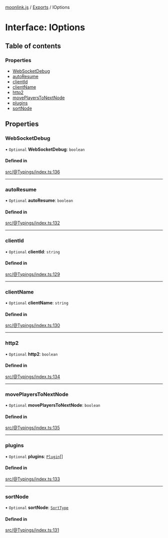 [moonlink.js](../README.md) / [Exports](../modules.md) / IOptions

# Interface: IOptions

## Table of contents

### Properties

- [WebSocketDebug](IOptions.md#websocketdebug)
- [autoResume](IOptions.md#autoresume)
- [clientId](IOptions.md#clientid)
- [clientName](IOptions.md#clientname)
- [http2](IOptions.md#http2)
- [movePlayersToNextNode](IOptions.md#moveplayerstonextnode)
- [plugins](IOptions.md#plugins)
- [sortNode](IOptions.md#sortnode)

## Properties

### WebSocketDebug

• `Optional` **WebSocketDebug**: `boolean`

#### Defined in

[src/@Typings/index.ts:136](https://github.com/Ecliptia/moonlink.js/blob/150c8e5/src/@Typings/index.ts#L136)

___

### autoResume

• `Optional` **autoResume**: `boolean`

#### Defined in

[src/@Typings/index.ts:132](https://github.com/Ecliptia/moonlink.js/blob/150c8e5/src/@Typings/index.ts#L132)

___

### clientId

• `Optional` **clientId**: `string`

#### Defined in

[src/@Typings/index.ts:129](https://github.com/Ecliptia/moonlink.js/blob/150c8e5/src/@Typings/index.ts#L129)

___

### clientName

• `Optional` **clientName**: `string`

#### Defined in

[src/@Typings/index.ts:130](https://github.com/Ecliptia/moonlink.js/blob/150c8e5/src/@Typings/index.ts#L130)

___

### http2

• `Optional` **http2**: `boolean`

#### Defined in

[src/@Typings/index.ts:134](https://github.com/Ecliptia/moonlink.js/blob/150c8e5/src/@Typings/index.ts#L134)

___

### movePlayersToNextNode

• `Optional` **movePlayersToNextNode**: `boolean`

#### Defined in

[src/@Typings/index.ts:135](https://github.com/Ecliptia/moonlink.js/blob/150c8e5/src/@Typings/index.ts#L135)

___

### plugins

• `Optional` **plugins**: [`Plugin`](../classes/Plugin.md)[]

#### Defined in

[src/@Typings/index.ts:133](https://github.com/Ecliptia/moonlink.js/blob/150c8e5/src/@Typings/index.ts#L133)

___

### sortNode

• `Optional` **sortNode**: [`SortType`](../modules.md#sorttype)

#### Defined in

[src/@Typings/index.ts:131](https://github.com/Ecliptia/moonlink.js/blob/150c8e5/src/@Typings/index.ts#L131)
